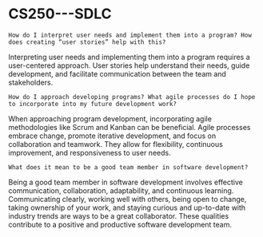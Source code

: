 # CS250---SDLC

    How do I interpret user needs and implement them into a program? How does creating “user stories” help with this?

Interpreting user needs and implementing them into a program requires a user-centered approach. User stories help understand their needs, guide development, and facilitate communication between the team and stakeholders.
    
    How do I approach developing programs? What agile processes do I hope to incorporate into my future development work?

When approaching program development, incorporating agile methodologies like Scrum and Kanban can be beneficial. Agile processes embrace change, promote iterative development, and focus on collaboration and teamwork. They allow for flexibility, continuous improvement, and responsiveness to user needs.
    
    What does it mean to be a good team member in software development?

Being a good team member in software development involves effective communication, collaboration, adaptability, and continuous learning. Communicating clearly, working well with others, being open to change, taking ownership of your work, and staying curious and up-to-date with industry trends are ways to be a great collaborator. These qualities contribute to a positive and productive software development team.
    
